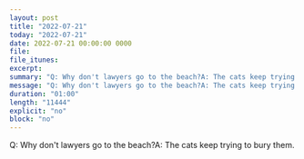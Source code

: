 ```yaml
---
layout: post
title: "2022-07-21"
today: "2022-07-21"
date: 2022-07-21 00:00:00 0000
file:
file_itunes:
excerpt:
summary: "Q: Why don't lawyers go to the beach?A: The cats keep trying to bury them."
message: "Q: Why don't lawyers go to the beach?A: The cats keep trying to bury them."
duration: "01:00"
length: "11444"
explicit: "no"
block: "no"
---
```

Q: Why don't lawyers go to the beach?A: The cats keep trying to bury them.

